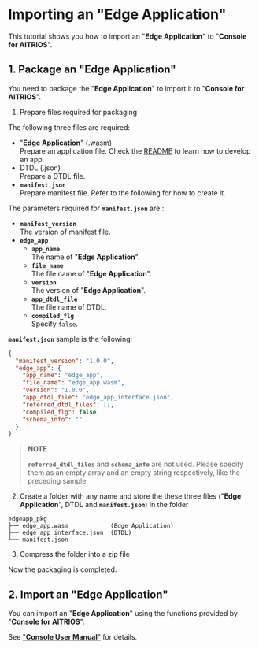 # Importing an "**Edge Application**"

This tutorial shows you how to import an "**Edge Application**" to "**Console for AITRIOS**".

## 1. Package an "**Edge Application**"

You need to package the "**Edge Application**" to import it to "**Console for AITRIOS**".

1. Prepare files required for packaging

The following three files are required:
- "**Edge Application**" (.wasm)<br>
Prepare an application file. Check the [README](../1_develop_edge_app/README.md) to learn how to develop an app.
- DTDL (.json)<br>
Prepare a DTDL file.
- **`manifest.json`**<br>
Prepare manifest file. Refer to the following for how to create it.

The parameters required for **`manifest.json`** are :

- **`manifest_version`**<br>
The version of manifest file.
- **`edge_app`**
  - **`app_name`**<br>
  The name of "**Edge Application**".
  - **`file_name`**<br>
  The file name of "**Edge Application**".
  - **`version`**<br>
  The version of "**Edge Application**".
  - **`app_dtdl_file`**<br>
  The file name of DTDL.
  - **`compiled_flg`**<br>
  Specify `false`.

**`manifest.json`** sample is the following:
```json
{
  "manifest_version": "1.0.0",
  "edge_app": {
    "app_name": "edge_app",
    "file_name": "edge_app.wasm",
    "version": "1.0.0",
    "app_dtdl_file": "edge_app_interface.json",
    "referred_dtdl_files": [],
    "compiled_flg": false,
    "schema_info": ""
  }
}
```

> **NOTE**
>
> **`referred_dtdl_files`** and **`schema_info`** are not used. Please specify them as an empty array and an empty string respectively, like the preceding sample.

2. Create a folder with any name and store the these three files ("**Edge Application**", DTDL and **`manifest.json`**) in the folder

```
edgeapp_pkg
├── edge_app.wasm            (Edge Application)
├── edge_app_interface.json  (DTDL)
└── manifest.json
```

3. Compress the folder into a zip file

Now the packaging is completed.


## 2. Import an "**Edge Application**"

You can import an "**Edge Application**" using the functions provided by "**Console for AITRIOS**".

See ["**Console User Manual**"](https://developer.aitrios.sony-semicon.com/en/edge-ai-sensing/documents/console-v2/console-user-manual/) for details.
